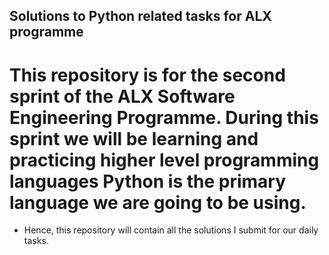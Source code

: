 ## Solutions to Python related tasks for ALX programme 

# This repository is for the second sprint of the ALX Software Engineering Programme. During this sprint we will be learning and practicing higher level programming languages Python is the primary language we are going to be using.

* Hence, this repository will contain all the solutions I submit for our daily tasks.
